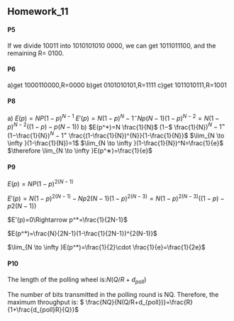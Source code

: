 ## Homework_11

#### P5
If we divide 10011 into 1010101010 0000, we can get 1011011100, and the remaining R= 0100. 
#### P6
a)get 1000110000,R=0000
b)get 0101010101,R=1111
c)get 1011010111,R=1001

#### P8
a)
$E(p)=NP(1-p)^{N-1}$
$E'(p)=N(1-p)^N-1^-Np(N-1)(1-p)^{N-2}=N(1-p)^{N-2}((1-p)-p(N-1))$
b)
$E(p^*)=N \frac{1}{N}$ (1−$ \frac{1}{N}$)^N−1^=(1−$\frac{1}{N}$)^N−1^=$ \frac{(1-\frac{1}{N})^{N}}{1-\frac{1}{N}}$
$\lim_{N \to \infty }(1-\frac{1}{N})=1$
$\lim_{N \to \infty }(1-\frac{1}{N})^N=\frac{1}{e}$
$\therefore \lim_{N \to \infty }E(p^∗)=\frac{1}{e}$

#### P9

$E(p)=NP(1−p)^{2(N−1)}$

$E'(p)=N(1-p)^{2(N-1)}-Np2(N-1)(1-p)^{2(N-3)}=N(1−p)^{2(N−3)}((1−p)-p2(N−1))$

$E'(p)=0\Rightarrow p^*=\frac{1}{2N-1}$

$E(p^*)=\frac{N}{2N-1}(1-\frac{1}{2N-1})^{2(N-1)}$

$\lim_{N \to \infty }E(p^*)=\frac{1}{2}\cdot \frac{1}{e}=\frac{1}{2e}$

#### P10

The length of the polling wheel is:$N(Q/R+d_{poll})$

The number of bits transmitted in the polling round is NQ. Therefore, the maximum throughput is:
$ \frac{NQ}{N(Q/R+d_{poll})}=\frac{R}{1+\frac{d_{poll}R}{Q}}$